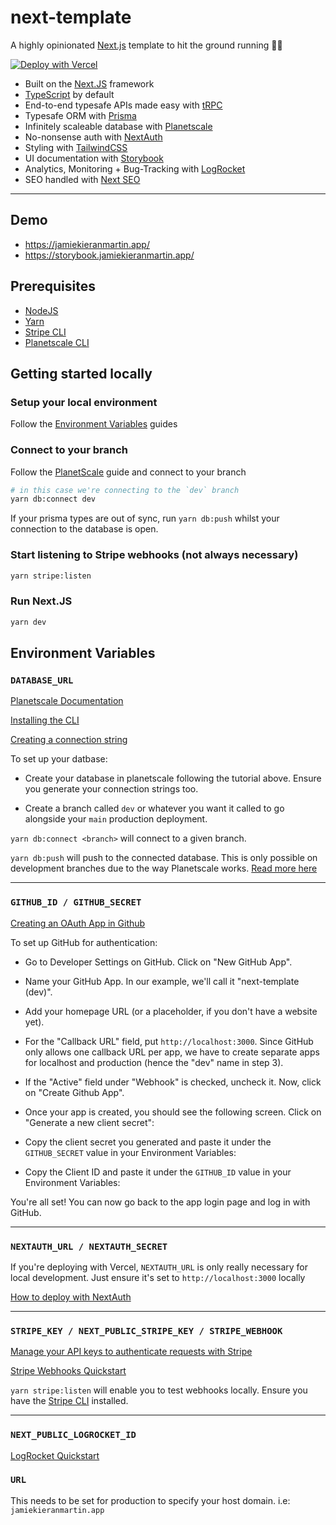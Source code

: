 # next-template

A highly opinionated [Next.js](https://nextjs.org/) template to hit the ground running 🏃‍♂️

<a href="https://vercel.com/new/clone?repository-url=https%3A%2F%2Fgithub.com%2Fjamiekieranmartin%2Fnext-template&env=DATABASE_URL,GITHUB_ID,GITHUB_SECRET,NEXTAUTH_URL,NEXTAUTH_SECRET,STRIPE_SECRET,NEXT_PUBLIC_STRIPE_SECRET,STRIPE_WEBHOOK,NEXT_PUBLIC_LOGROCKET_ID&envDescription=Learn%20more%20about%20the%20environment%20variables%20here&envLink=https%3A%2F%2Fgithub.com%2Fjamiekieranmartin%2Fnext-template%2Fblob%2Fmain%2FREADME.md&project-name=next-template&repo-name=next-template"><img src="https://vercel.com/button" alt="Deploy with Vercel"/></a>

- Built on the [Next.JS](https://nextjs.org/) framework
- [TypeScript](https://www.typescriptlang.org/) by default
- End-to-end typesafe APIs made easy with [tRPC](https://trpc.io/)
- Typesafe ORM with [Prisma](https://www.prisma.io/)
- Infinitely scaleable database with [Planetscale](https://planetscale.com/)
- No-nonsense auth with [NextAuth](https://next-auth.js.org/)
- Styling with [TailwindCSS](https://tailwindcss.com/)
- UI documentation with [Storybook](https://storybook.js.org/)
- Analytics, Monitoring + Bug-Tracking with [LogRocket](https://logrocket.com)
- SEO handled with [Next SEO](https://www.npmjs.com/package/next-seo)

---

## Demo

- https://jamiekieranmartin.app/
- https://storybook.jamiekieranmartin.app/

## Prerequisites

- [NodeJS](https://nodejs.org/en/)
- [Yarn](https://yarnpkg.com/)
- [Stripe CLI](https://stripe.com/docs/stripe-cli)
- [Planetscale CLI](https://docs.planetscale.com/concepts/planetscale-environment-setup)

## Getting started locally

### Setup your local environment

Follow the [Environment Variables](#environment-variables) guides

### Connect to your branch

Follow the [PlanetScale](#databaseurl) guide and connect to your branch

```bash
# in this case we're connecting to the `dev` branch
yarn db:connect dev
```

If your prisma types are out of sync, run `yarn db:push` whilst your connection to the database is open.

### Start listening to Stripe webhooks (not always necessary)

```bash
yarn stripe:listen
```

### Run Next.JS

```bash
yarn dev
```

## Environment Variables

### `DATABASE_URL`

[Planetscale Documentation](https://docs.planetscale.com/)

[Installing the CLI](https://docs.planetscale.com/concepts/planetscale-environment-setup)

[Creating a connection string](https://docs.planetscale.com/concepts/connection-strings)

To set up your datbase:

- Create your database in planetscale following the tutorial above. Ensure you generate your connection strings too.

- Create a branch called `dev` or whatever you want it called to go alongside your `main` production deployment.

`yarn db:connect <branch>` will connect to a given branch.

`yarn db:push` will push to the connected database. This is only possible on development branches due to the way Planetscale works. [Read more here](https://docs.planetscale.com/concepts/branching)

---

### `GITHUB_ID / GITHUB_SECRET`

[Creating an OAuth App in Github](https://docs.github.com/en/developers/apps/building-oauth-apps/creating-an-oauth-app)

To set up GitHub for authentication:

- Go to Developer Settings on GitHub. Click on "New GitHub App".

- Name your GitHub App. In our example, we'll call it "next-template (dev)".

- Add your homepage URL (or a placeholder, if you don't have a website yet).

- For the "Callback URL" field, put `http://localhost:3000`. Since GitHub only allows one callback URL per app, we have to create separate apps for localhost and production (hence the "dev" name in step 3).

- If the "Active" field under "Webhook" is checked, uncheck it. Now, click on "Create Github App".

- Once your app is created, you should see the following screen. Click on "Generate a new client secret":

- Copy the client secret you generated and paste it under the `GITHUB_SECRET` value in your Environment Variables:

- Copy the Client ID and paste it under the `GITHUB_ID` value in your Environment Variables:

You're all set! You can now go back to the app login page and log in with GitHub.

---

### `NEXTAUTH_URL / NEXTAUTH_SECRET`

If you're deploying with Vercel, `NEXTAUTH_URL` is only really necessary for local development. Just ensure it's set to `http://localhost:3000` locally

[How to deploy with NextAuth](https://next-auth.js.org/deployment)

---

### `STRIPE_KEY / NEXT_PUBLIC_STRIPE_KEY / STRIPE_WEBHOOK`

[Manage your API keys to authenticate requests with Stripe](https://stripe.com/docs/keys)

[Stripe Webhooks Quickstart](https://stripe.com/docs/webhooks/quickstart)

`yarn stripe:listen` will enable you to test webhooks locally. Ensure you have the [Stripe CLI](https://stripe.com/docs/stripe-cli) installed.

---

### `NEXT_PUBLIC_LOGROCKET_ID`

[LogRocket Quickstart](https://docs.logrocket.com/docs/quickstart)

### `URL`

This needs to be set for production to specify your host domain. i.e: `jamiekieranmartin.app`
